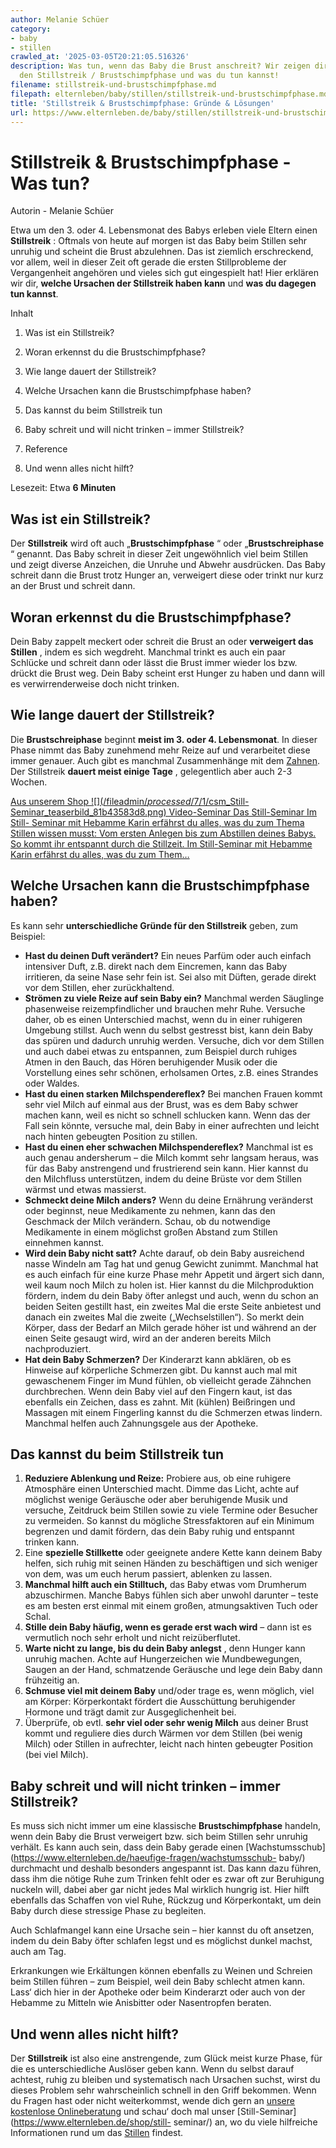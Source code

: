```yaml
---
author: Melanie Schüer
category:
- baby
- stillen
crawled_at: '2025-03-05T20:21:05.516326'
description: Was tun, wenn das Baby die Brust anschreit? Wir zeigen dir Gründe für
  den Stillstreik / Brustschimpfphase und was du tun kannst!
filename: stillstreik-und-brustschimpfphase.md
filepath: elternleben/baby/stillen/stillstreik-und-brustschimpfphase.md
title: 'Stillstreik & Brustschimpfphase: Gründe & Lösungen'
url: https://www.elternleben.de/baby/stillen/stillstreik-und-brustschimpfphase/
---
```


#  Stillstreik & Brustschimpfphase - Was tun?

Autorin - Melanie Schüer

Etwa um den 3. oder 4. Lebensmonat des Babys erleben viele Eltern einen
**Stillstreik** : Oftmals von heute auf morgen ist das Baby beim Stillen sehr
unruhig und scheint die Brust abzulehnen. Das ist ziemlich erschreckend, vor
allem, weil in dieser Zeit oft gerade die ersten Stillprobleme der
Vergangenheit angehören und vieles sich gut eingespielt hat! Hier erklären wir
dir, **welche Ursachen der Stillstreik haben kann** und **was du dagegen tun
kannst**.

Inhalt

1. Was ist ein Stillstreik?

2. Woran erkennst du die Brustschimpfphase?

3. Wie lange dauert der Stillstreik?

4. Welche Ursachen kann die Brustschimpfphase haben?

5. Das kannst du beim Stillstreik tun

6. Baby schreit und will nicht trinken – immer Stillstreik?

7. Reference

8. Und wenn alles nicht hilft?

Lesezeit: Etwa **6 Minuten**



##  Was ist ein Stillstreik?

Der **Stillstreik** wird oft auch „**Brustschimpfphase** “ oder
„**Brustschreiphase** “ genannt. Das Baby schreit in dieser Zeit ungewöhnlich
viel beim Stillen und zeigt diverse Anzeichen, die Unruhe und Abwehr
ausdrücken. Das Baby schreit dann die Brust trotz Hunger an, verweigert diese
oder trinkt nur kurz an der Brust und schreit dann.

##  Woran erkennst du die Brustschimpfphase?

Dein Baby zappelt meckert oder schreit die Brust an oder **verweigert das
Stillen** , indem es sich wegdreht. Manchmal trinkt es auch ein paar Schlücke
und schreit dann oder lässt die Brust immer wieder los bzw. drückt die Brust
weg. Dein Baby scheint erst Hunger zu haben und dann will es verwirrenderweise
doch nicht trinken.

##  Wie lange dauert der Stillstreik?

Die **Brustschreiphase** beginnt **meist im 3. oder 4. Lebensmonat**. In
dieser Phase nimmt das Baby zunehmend mehr Reize auf und verarbeitet diese
immer genauer. Auch gibt es manchmal Zusammenhänge mit dem
[Zahnen](https://www.elternleben.de/baby/gesundes-baby/zahnen/). Der
Stillstreik **dauert meist einige Tage** , gelegentlich aber auch 2-3 Wochen.

[ Aus unserem Shop ![](/fileadmin/_processed_/7/1/csm_Still-
Seminar_teaserbild_81b43583d8.png) Video-Seminar Das Still-Seminar Im Still-
Seminar mit Hebamme Karin erfährst du alles, was du zum Thema Stillen wissen
musst: Vom ersten Anlegen bis zum Abstillen deines Babys. So kommt ihr
entspannt durch die Stillzeit. Im Still-Seminar mit Hebamme Karin erfährst du
alles, was du zum Them…  ](/shop/still-seminar/)

##  Welche Ursachen kann die Brustschimpfphase haben?

Es kann sehr **unterschiedliche Gründe für den Stillstreik** geben, zum
Beispiel:

  * **Hast du deinen Duft verändert?** Ein neues Parfüm oder auch einfach intensiver Duft, z.B. direkt nach dem Eincremen, kann das Baby irritieren, da seine Nase sehr fein ist. Sei also mit Düften, gerade direkt vor dem Stillen, eher zurückhaltend.
  * **Strömen zu viele Reize auf sein Baby ein?** Manchmal werden Säuglinge phasenweise reizempfindlicher und brauchen mehr Ruhe. Versuche daher, ob es einen Unterschied machst, wenn du in einer ruhigeren Umgebung stillst. Auch wenn du selbst gestresst bist, kann dein Baby das spüren und dadurch unruhig werden. Versuche, dich vor dem Stillen und auch dabei etwas zu entspannen, zum Beispiel durch ruhiges Atmen in den Bauch, das Hören beruhigender Musik oder die Vorstellung eines sehr schönen, erholsamen Ortes, z.B. eines Strandes oder Waldes.
  * **Hast du einen starken Milchspendereflex?** Bei manchen Frauen kommt sehr viel Milch auf einmal aus der Brust, was es dem Baby schwer machen kann, weil es nicht so schnell schlucken kann. Wenn das der Fall sein könnte, versuche mal, dein Baby in einer aufrechten und leicht nach hinten gebeugten Position zu stillen.
  * **Hast du einen eher schwachen Milchspendereflex?** Manchmal ist es auch genau andersherum – die Milch kommt sehr langsam heraus, was für das Baby anstrengend und frustrierend sein kann. Hier kannst du den Milchfluss unterstützen, indem du deine Brüste vor dem Stillen wärmst und etwas massierst.
  * **Schmeckt deine Milch anders?** Wenn du deine Ernährung veränderst oder beginnst, neue Medikamente zu nehmen, kann das den Geschmack der Milch verändern. Schau, ob du notwendige Medikamente in einem möglichst großen Abstand zum Stillen einnehmen kannst.
  * **Wird dein Baby nicht satt?** Achte darauf, ob dein Baby ausreichend nasse Windeln am Tag hat und genug Gewicht zunimmt. Manchmal hat es auch einfach für eine kurze Phase mehr Appetit und ärgert sich dann, weil kaum noch Milch zu holen ist. Hier kannst du die Milchproduktion fördern, indem du dein Baby öfter anlegst und auch, wenn du schon an beiden Seiten gestillt hast, ein zweites Mal die erste Seite anbietest und danach ein zweites Mal die zweite („Wechselstillen“). So merkt dein Körper, dass der Bedarf an Milch gerade höher ist und während an der einen Seite gesaugt wird, wird an der anderen bereits Milch nachproduziert.
  * **Hat dein Baby Schmerzen?** Der Kinderarzt kann abklären, ob es Hinweise auf körperliche Schmerzen gibt. Du kannst auch mal mit gewaschenem Finger im Mund fühlen, ob vielleicht gerade Zähnchen durchbrechen. Wenn dein Baby viel auf den Fingern kaut, ist das ebenfalls ein Zeichen, dass es zahnt. Mit (kühlen) Beißringen und Massagen mit einem Fingerling kannst du die Schmerzen etwas lindern. Manchmal helfen auch Zahnungsgele aus der Apotheke.

##  Das kannst du beim Stillstreik tun

  1. **Reduziere Ablenkung und Reize:** Probiere aus, ob eine ruhigere Atmosphäre einen Unterschied macht. Dimme das Licht, achte auf möglichst wenige Geräusche oder aber beruhigende Musik und versuche, Zeitdruck beim Stillen sowie zu viele Termine oder Besucher zu vermeiden. So kannst du mögliche Stressfaktoren auf ein Minimum begrenzen und damit fördern, das dein Baby ruhig und entspannt trinken kann.
  2. Eine **spezielle Stillkette** oder geeignete andere Kette kann deinem Baby helfen, sich ruhig mit seinen Händen zu beschäftigen und sich weniger von dem, was um euch herum passiert, ablenken zu lassen.
  3. **Manchmal hilft auch ein Stilltuch,** das Baby etwas vom Drumherum abzuschirmen. Manche Babys fühlen sich aber unwohl darunter – teste es am besten erst einmal mit einem großen, atmungsaktiven Tuch oder Schal.
  4. **Stille dein Baby häufig, wenn es gerade erst wach wird** – dann ist es vermutlich noch sehr erholt und nicht reizüberflutet.
  5. **Warte nicht zu lange, bis du dein Baby anlegst** , denn Hunger kann unruhig machen. Achte auf Hungerzeichen wie Mundbewegungen, Saugen an der Hand, schmatzende Geräusche und lege dein Baby dann frühzeitig an.
  6. **Schmuse viel mit deinem Baby** und/oder trage es, wenn möglich, viel am Körper: Körperkontakt fördert die Ausschüttung beruhigender Hormone und trägt damit zur Ausgeglichenheit bei.
  7. Überprüfe, ob evtl. **sehr viel oder sehr wenig Milch** aus deiner Brust kommt und reguliere dies durch Wärmen vor dem Stillen (bei wenig Milch) oder Stillen in aufrechter, leicht nach hinten gebeugter Position (bei viel Milch).

##  Baby schreit und will nicht trinken – immer Stillstreik?

Es muss sich nicht immer um eine klassische **Brustschimpfphase** handeln,
wenn dein Baby die Brust verweigert bzw. sich beim Stillen sehr unruhig
verhält. Es kann auch sein, dass dein Baby gerade einen
[Wachstumsschub](https://www.elternleben.de/haeufige-fragen/wachstumsschub-
baby/) durchmacht und deshalb besonders angespannt ist. Das kann dazu führen,
dass ihm die nötige Ruhe zum Trinken fehlt oder es zwar oft zur Beruhigung
nuckeln will, dabei aber gar nicht jedes Mal wirklich hungrig ist. Hier hilft
ebenfalls das Schaffen von viel Ruhe, Rückzug und Körperkontakt, um dein Baby
durch diese stressige Phase zu begleiten.

Auch Schlafmangel kann eine Ursache sein – hier kannst du oft ansetzen, indem
du dein Baby öfter schlafen legst und es möglichst dunkel machst, auch am Tag.

Erkrankungen wie Erkältungen können ebenfalls zu Weinen und Schreien beim
Stillen führen – zum Beispiel, weil dein Baby schlecht atmen kann. Lass‘ dich
hier in der Apotheke oder beim Kinderarzt oder auch von der Hebamme zu Mitteln
wie Anisbitter oder Nasentropfen beraten.

##  Und wenn alles nicht hilft?

Der **Stillstreik** ist also eine anstrengende, zum Glück meist kurze Phase,
für die es unterschiedliche Auslöser geben kann. Wenn du selbst darauf
achtest, ruhig zu bleiben und systematisch nach Ursachen suchst, wirst du
dieses Problem sehr wahrscheinlich schnell in den Griff bekommen. Wenn du
Fragen hast oder nicht weiterkommst, wende dich gern an [unsere kostenlose
Onlineberatung](https://www.elternleben.de/ueber-stell-uns-deine-frage/) und
schau‘ doch mal unser [Still-Seminar](https://www.elternleben.de/shop/still-
seminar/) an, wo du viele hilfreiche Informationen rund um das
[Stillen](https://www.elternleben.de/baby/stillen/) findest.

